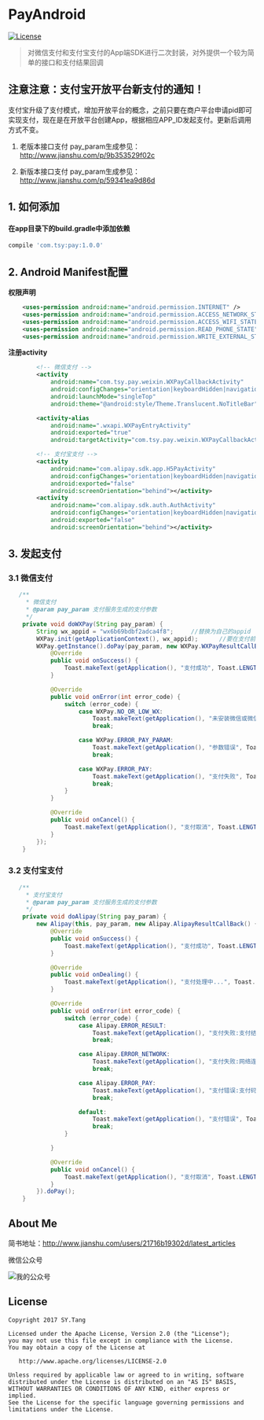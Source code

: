 # PayAndroid

[![License](https://img.shields.io/badge/license-Apache%202-green.svg)](https://www.apache.org/licenses/LICENSE-2.0)

> 对微信支付和支付宝支付的App端SDK进行二次封装，对外提供一个较为简单的接口和支付结果回调


## 注意注意：支付宝开放平台新支付的通知！

支付宝升级了支付模式，增加开放平台的概念，之前只要在商户平台申请pid即可实现支付，现在是在开放平台创建App，根据相应APP_ID发起支付。更新后调用方式不变。

1. 老版本接口支付
   pay_param生成参见：http://www.jianshu.com/p/9b353529f02c

2. 新版本接口支付
   pay_param生成参见：http://www.jianshu.com/p/59341ea9d86d

## 1. 如何添加

#### 在app目录下的build.gradle中添加依赖

```gradle
compile 'com.tsy:pay:1.0.0'
```

## 2. Android Manifest配置

**权限声明**

```xml
    <uses-permission android:name="android.permission.INTERNET" />
    <uses-permission android:name="android.permission.ACCESS_NETWORK_STATE" />
    <uses-permission android:name="android.permission.ACCESS_WIFI_STATE" />
    <uses-permission android:name="android.permission.READ_PHONE_STATE" />
    <uses-permission android:name="android.permission.WRITE_EXTERNAL_STORAGE" />
```

**注册activity**

```xml
        <!-- 微信支付 -->
        <activity
            android:name="com.tsy.pay.weixin.WXPayCallbackActivity"
            android:configChanges="orientation|keyboardHidden|navigation|screenSize"
            android:launchMode="singleTop"
            android:theme="@android:style/Theme.Translucent.NoTitleBar" />

        <activity-alias
            android:name=".wxapi.WXPayEntryActivity"
            android:exported="true"
            android:targetActivity="com.tsy.pay.weixin.WXPayCallbackActivity" />

        <!-- 支付宝支付 -->
        <activity
            android:name="com.alipay.sdk.app.H5PayActivity"
            android:configChanges="orientation|keyboardHidden|navigation"
            android:exported="false"
            android:screenOrientation="behind"></activity>
        <activity
            android:name="com.alipay.sdk.auth.AuthActivity"
            android:configChanges="orientation|keyboardHidden|navigation"
            android:exported="false"
            android:screenOrientation="behind"></activity>
```

## 3. 发起支付

### 3.1 微信支付

```java
   /**
     * 微信支付
     * @param pay_param 支付服务生成的支付参数
     */
    private void doWXPay(String pay_param) {
        String wx_appid = "wx6b69bdbf2adca4f8";     //替换为自己的appid
        WXPay.init(getApplicationContext(), wx_appid);      //要在支付前调用
        WXPay.getInstance().doPay(pay_param, new WXPay.WXPayResultCallBack() {
            @Override
            public void onSuccess() {
                Toast.makeText(getApplication(), "支付成功", Toast.LENGTH_SHORT).show();
            }

            @Override
            public void onError(int error_code) {
                switch (error_code) {
                    case WXPay.NO_OR_LOW_WX:
                        Toast.makeText(getApplication(), "未安装微信或微信版本过低", Toast.LENGTH_SHORT).show();
                        break;

                    case WXPay.ERROR_PAY_PARAM:
                        Toast.makeText(getApplication(), "参数错误", Toast.LENGTH_SHORT).show();
                        break;

                    case WXPay.ERROR_PAY:
                        Toast.makeText(getApplication(), "支付失败", Toast.LENGTH_SHORT).show();
                        break;
                }
            }

            @Override
            public void onCancel() {
                Toast.makeText(getApplication(), "支付取消", Toast.LENGTH_SHORT).show();
            }
        });
    }
```

### 3.2 支付宝支付

```java
   /**
     * 支付宝支付
     * @param pay_param 支付服务生成的支付参数
     */
    private void doAlipay(String pay_param) {
        new Alipay(this, pay_param, new Alipay.AlipayResultCallBack() {
            @Override
            public void onSuccess() {
                Toast.makeText(getApplication(), "支付成功", Toast.LENGTH_SHORT).show();
            }

            @Override
            public void onDealing() {
                Toast.makeText(getApplication(), "支付处理中...", Toast.LENGTH_SHORT).show();
            }

            @Override
            public void onError(int error_code) {
                switch (error_code) {
                    case Alipay.ERROR_RESULT:
                        Toast.makeText(getApplication(), "支付失败:支付结果解析错误", Toast.LENGTH_SHORT).show();
                        break;

                    case Alipay.ERROR_NETWORK:
                        Toast.makeText(getApplication(), "支付失败:网络连接错误", Toast.LENGTH_SHORT).show();
                        break;

                    case Alipay.ERROR_PAY:
                        Toast.makeText(getApplication(), "支付错误:支付码支付失败", Toast.LENGTH_SHORT).show();
                        break;

                    default:
                        Toast.makeText(getApplication(), "支付错误", Toast.LENGTH_SHORT).show();
                        break;
                }

            }

            @Override
            public void onCancel() {
                Toast.makeText(getApplication(), "支付取消", Toast.LENGTH_SHORT).show();
            }
        }).doPay();
    }
```

## About Me
简书地址：http://www.jianshu.com/users/21716b19302d/latest_articles

微信公众号

![我的公众号](https://github.com/tsy12321/PayAndroid/blob/master/wxmp_avatar.jpg)

License
-------

    Copyright 2017 SY.Tang

    Licensed under the Apache License, Version 2.0 (the "License");
    you may not use this file except in compliance with the License.
    You may obtain a copy of the License at

       http://www.apache.org/licenses/LICENSE-2.0

    Unless required by applicable law or agreed to in writing, software
    distributed under the License is distributed on an "AS IS" BASIS,
    WITHOUT WARRANTIES OR CONDITIONS OF ANY KIND, either express or implied.
    See the License for the specific language governing permissions and
    limitations under the License.